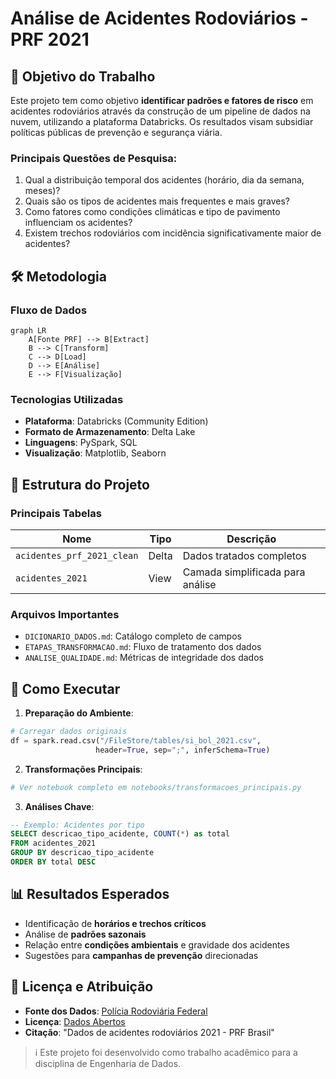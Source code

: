 # Análise de Acidentes Rodoviários - PRF 2021

## 📌 Objetivo do Trabalho

Este projeto tem como objetivo **identificar padrões e fatores de risco** em acidentes rodoviários através da construção de um pipeline de dados na nuvem, utilizando a plataforma Databricks. Os resultados visam subsidiar políticas públicas de prevenção e segurança viária.

### Principais Questões de Pesquisa:
1. Qual a distribuição temporal dos acidentes (horário, dia da semana, meses)?
2. Quais são os tipos de acidentes mais frequentes e mais graves?
3. Como fatores como condições climáticas e tipo de pavimento influenciam os acidentes?
4. Existem trechos rodoviários com incidência significativamente maior de acidentes?

## 🛠️ Metodologia

### Fluxo de Dados
```mermaid
graph LR
    A[Fonte PRF] --> B[Extract]
    B --> C[Transform]
    C --> D[Load]
    D --> E[Análise]
    E --> F[Visualização]
```

### Tecnologias Utilizadas
- **Plataforma**: Databricks (Community Edition)
- **Formato de Armazenamento**: Delta Lake
- **Linguagens**: PySpark, SQL
- **Visualização**: Matplotlib, Seaborn

## 📂 Estrutura do Projeto

### Principais Tabelas
| Nome | Tipo | Descrição |
|------|------|-----------|
| `acidentes_prf_2021_clean` | Delta | Dados tratados completos |
| `acidentes_2021` | View | Camada simplificada para análise |

### Arquivos Importantes
- `DICIONARIO_DADOS.md`: Catálogo completo de campos
- `ETAPAS_TRANSFORMACAO.md`: Fluxo de tratamento dos dados
- `ANALISE_QUALIDADE.md`: Métricas de integridade dos dados

## 🚀 Como Executar

1. **Preparação do Ambiente**:
```python
# Carregar dados originais
df = spark.read.csv("/FileStore/tables/si_bol_2021.csv", 
                   header=True, sep=";", inferSchema=True)
```

2. **Transformações Principais**:
```python
# Ver notebook completo em notebooks/transformacoes_principais.py
```

3. **Análises Chave**:
```sql
-- Exemplo: Acidentes por tipo
SELECT descricao_tipo_acidente, COUNT(*) as total
FROM acidentes_2021
GROUP BY descricao_tipo_acidente
ORDER BY total DESC
```

## 📊 Resultados Esperados

- Identificação de **horários e trechos críticos**
- Análise de **padrões sazonais**
- Relação entre **condições ambientais** e gravidade dos acidentes
- Sugestões para **campanhas de prevenção** direcionadas

## 📝 Licença e Atribuição

- **Fonte dos Dados**: [Polícia Rodoviária Federal](https://www.gov.br/prf/pt-br/acesso-a-informacao/dados-abertos/dados-abertos-acidentes)
- **Licença**: [Dados Abertos](http://www.planalto.gov.br/ccivil_03/_ato2011-2014/2011/lei/l12527.htm)
- **Citação**: "Dados de acidentes rodoviários 2021 - PRF Brasil"

> ℹ️ Este projeto foi desenvolvido como trabalho acadêmico para a disciplina de Engenharia de Dados.
